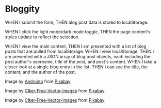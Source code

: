 # Bloggity


<!-- GIVEN a personal blog
WHEN I load the app,
THEN I am presented with the landing page containing a form with labels and inputs for username, blog title, and blog content. -->
WHEN I submit the form,
THEN blog post data is stored to localStorage.
<!-- WHEN the form submits,
THEN I am redirected to the posts page.
WHEN I enter try to submit a form without a username, title, or content,
THEN I am presented with a message that prompts me to complete the form. -->
<!-- WHEN I view the posts page,
THEN I am presented with a header, with a light mode/dark mode toggle, and a "Back" button. -->
WHEN I click the light mode/dark mode toggle,
THEN the page content's styles update to reflect the selection.
<!-- WHEN I click the "Back" button,
THEN I am redirected back to the landing page where I can input more blog entries. -->
WHEN I view the main content,
THEN I am presented with a list of blog posts that are pulled from localStorage.
WHEN I view localStorage,
THEN I am presented with a JSON array of blog post objects, each including the post author's username, title of the post, and post's content.
WHEN I take a closer look at a single blog entry in the list,
THEN I can see the title, the content, and the author of the post.
<!-- WHEN I view the footer,
THEN I am presented with a link to the developer's portfolio. -->

Image by <a href="https://pixabay.com/users/andruino-10513081/?utm_source=link-attribution&utm_medium=referral&utm_campaign=image&utm_content=8203505">Andruino</a> from <a href="https://pixabay.com//?utm_source=link-attribution&utm_medium=referral&utm_campaign=image&utm_content=8203505">Pixabay</a>


Image by <a href="https://pixabay.com/users/clker-free-vector-images-3736/?utm_source=link-attribution&utm_medium=referral&utm_campaign=image&utm_content=41620">Clker-Free-Vector-Images</a> from <a href="https://pixabay.com//?utm_source=link-attribution&utm_medium=referral&utm_campaign=image&utm_content=41620">Pixabay</a>


Image by <a href="https://pixabay.com/users/clker-free-vector-images-3736/?utm_source=link-attribution&utm_medium=referral&utm_campaign=image&utm_content=41615">Clker-Free-Vector-Images</a> from <a href="https://pixabay.com//?utm_source=link-attribution&utm_medium=referral&utm_campaign=image&utm_content=41615">Pixabay</a>